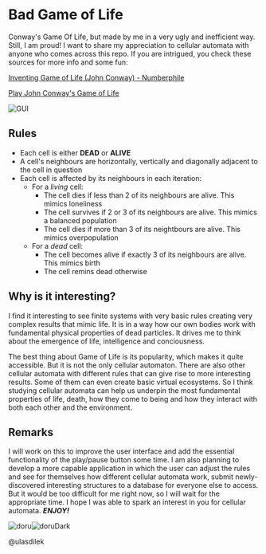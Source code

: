 # Bad Game of Life
Conway's Game Of Life, but made by me in a very ugly and inefficient way. Still, I am proud!
I want to share my appreciation to cellular automata with anyone who comes across this repo. If you are intrigued, you check these sources for more info and some fun:

[Inventing Game of Life (John Conway) - Numberphile](https://www.youtube.com/watch?v=R9Plq-D1gEk)

[Play John Conway's Game of Life](https://playgameoflife.com/)

![GUI](https://user-images.githubusercontent.com/91346067/152045706-03db93e2-87b3-455f-8e48-5f2346f8b520.png)

## Rules
- Each cell is either **DEAD** or **ALIVE**
- A cell's neighbours are horizontally, vertically and diagonally adjacent to the cell in question
- Each cell is affected by its neighbours in each iteration:
  - For a *living* cell:
    - The cell dies if less than 2 of its neighbours are alive. This mimics loneliness
    - The cell survives if 2 or 3 of its neighbours are alive. This mimics a balanced population
    - The cell dies if more than 3 of its neightbours are alive. This mimics overpopulation
  - For a *dead* cell:
    - The cell becomes alive if exactly 3 of its neighbours are alive. This mimics birth
    - The cell remins dead otherwise

## Why is it interesting?
I find it interesting to see finite systems with very basic rules creating very complex results that mimic life. It is in a way how our own bodies work with fundamental physical properties of dead particles. It drives me to think about the emergence of life, intelligence and conciousness.

The best thing about Game of Life is its popularity, which makes it quite accessible. But it is not the only cellular automaton. There are also other cellular automata with different rules that can give rise to more interesting results. Some of them can even create basic virtual ecosystems. So I think studying cellular automata can help us underpin the most fundamental properties of life, death, how they come to being and how they interact with both each other and the environment.

## Remarks
I will work on this to improve the user interface and add the essential functionality of the play/pause button some time. I am also planning to develop a more capable application in which the user can adjust the rules and see for themselves how different cellular automata work, submit newly-discovered interesting structures to a database for everyone else to access. But it would be too difficult for me right now, so I will wait for the appropriate time. I hope I was able to spark an interest in you for cellular automata.
***ENJOY!***

![doru](https://user-images.githubusercontent.com/91346067/146987214-deb9d78d-5a61-42e9-9505-720361232255.png#gh-light-mode-only)![doruDark](https://user-images.githubusercontent.com/91346067/146987215-7ed34029-44dd-4893-9859-7055e37825c7.png#gh-dark-mode-only)

@ulasdilek
